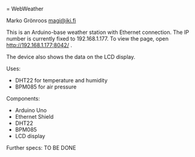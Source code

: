 = WebWeather

Marko Grönroos <magi@iki.fi>

This is an Arduino-base weather station with Ethernet connection.
The IP number is currently fixed to 192.168.1.177.
To view the page, open http://192.168.1.177:8042/ .

The device also shows the data on the LCD display.

Uses:

* DHT22 for temperature and humidity
* BPM085 for air pressure

Components:

* Arduino Uno
* Ethernet Shield
* DHT22
* BPM085
* LCD display

Further specs: TO BE DONE
